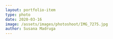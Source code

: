 ```yaml
---
layout: portfolio-item
type: photo
date: 2020-03-16
image: /assets/images/photoshoot/IMG_7275.jpg
author: Susana Madruga
---
```


